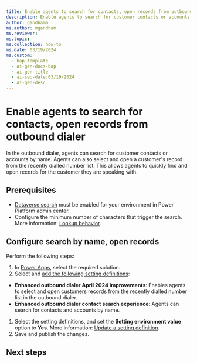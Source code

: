 ```yaml
---
title: Enable agents to search for contacts, open records from outbound dialer #Required; page title displayed in search results. 
description: Enable agents to search for customer contacts or accounts by name, open records from Recents tab in the outbound dialer. 
author: gandhamm
ms.author: mgandham
ms.reviewer: 
ms.topic: 
ms.collection: how-to
ms.date: 03/19/2024
ms.custom:
  - bap-template
  - ai-gen-docs-bap
  - ai-gen-title
  - ai-seo-date:03/19/2024
  - ai-gen-desc
---
```


# Enable agents to search for contacts, open records from outbound dialer

In the outbound dialer, agents can search for customer contacts or accounts by name. Agents can also select and open a customer's record from the recently dialled number list. This allows agents to quickly find and open records for the customer they are speaking with.

## Prerequisites

- [Dataverse search](/power-platform/admin/configure-relevance-search-organization) must be enabled for your environment in Power Platform admin center. 
- Configure the minimum number of characters that trigger the search. More information: [Lookup behavior](/power-platform/admin/settings-behavior#settings).

## Configure search by name, open records

Perform the following steps:

1. In [Power Apps](https://make.powerapps.com/), select the required solution.
1.  Select and [add the following setting definitions](/power-apps/maker/data-platform/create-edit-configure-settings#adding-an-existing-setting-definition):

 - **Enhanced outbound dialer April 2024 improvements**: Enables agents to select and open customers records from the recently dialled number list in the outbound dialer.
 - **Enhanced outbound dialer contact search experience**: Agents can search for contacts and accounts by name.

1. Select the setting definitions, and set the **Setting environment value** option to **Yes**. More information: [Update a setting definition](/power-apps/maker/data-platform/create-edit-configure-settings#updating-a-setting-definition).
1. Save and publish the changes.

## Next steps

<!--Remove all the comments in this template before you sign-off or merge to the main branch.-->
